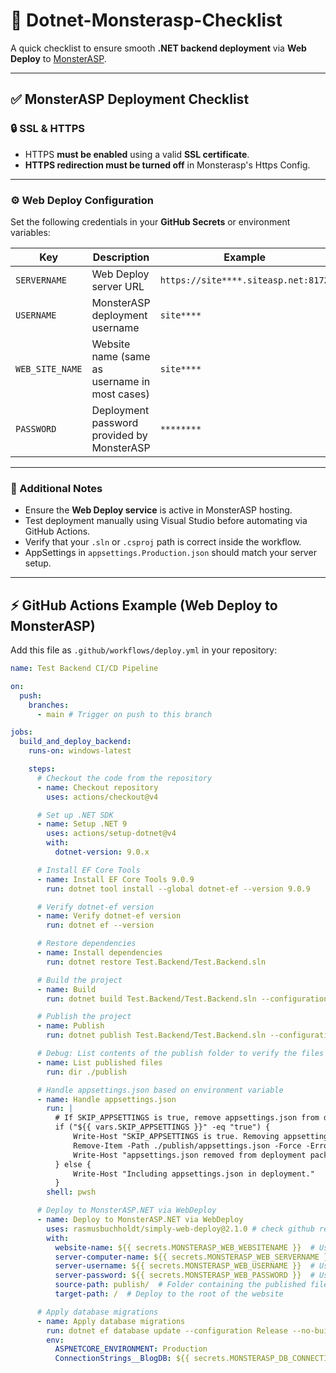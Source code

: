 # 🧾 Dotnet-Monsterasp-Checklist

A quick checklist to ensure smooth **.NET backend deployment** via **Web Deploy** to [MonsterASP](https://www.monsterasp.net/).

---

## ✅ MonsterASP Deployment Checklist

### 🔒 SSL & HTTPS
- HTTPS **must be enabled** using a valid **SSL certificate**.  
- **HTTPS redirection must be turned off** in Monsterasp's Https Config.

---

### ⚙️ Web Deploy Configuration

Set the following credentials in your **GitHub Secrets** or environment variables:

| Key | Description | Example |
|-----|--------------|----------|
| `SERVERNAME` | Web Deploy server URL | `https://site****.siteasp.net:8172` |
| `USERNAME` | MonsterASP deployment username | `site****` |
| `WEB_SITE_NAME` | Website name (same as username in most cases) | `site****` |
| `PASSWORD` | Deployment password provided by MonsterASP | `********` |

---

### 🚀 Additional Notes
- Ensure the **Web Deploy service** is active in MonsterASP hosting.
- Test deployment manually using Visual Studio before automating via GitHub Actions.
- Verify that your `.sln` or `.csproj` path is correct inside the workflow.
- AppSettings in `appsettings.Production.json` should match your server setup.

---

## ⚡ GitHub Actions Example (Web Deploy to MonsterASP)

Add this file as `.github/workflows/deploy.yml` in your repository:

```yaml
name: Test Backend CI/CD Pipeline

on:
  push:
    branches:
      - main # Trigger on push to this branch

jobs:
  build_and_deploy_backend:
    runs-on: windows-latest

    steps:
      # Checkout the code from the repository
      - name: Checkout repository
        uses: actions/checkout@v4

      # Set up .NET SDK
      - name: Setup .NET 9
        uses: actions/setup-dotnet@v4
        with:
          dotnet-version: 9.0.x

      # Install EF Core Tools
      - name: Install EF Core Tools 9.0.9
        run: dotnet tool install --global dotnet-ef --version 9.0.9

      # Verify dotnet-ef version
      - name: Verify dotnet-ef version
        run: dotnet ef --version

      # Restore dependencies
      - name: Install dependencies
        run: dotnet restore Test.Backend/Test.Backend.sln

      # Build the project
      - name: Build
        run: dotnet build Test.Backend/Test.Backend.sln --configuration Release --no-restore

      # Publish the project
      - name: Publish
        run: dotnet publish Test.Backend/Test.Backend.sln --configuration Release --output ./publish --runtime win-x86

      # Debug: List contents of the publish folder to verify the files are there
      - name: List published files
        run: dir ./publish

      # Handle appsettings.json based on environment variable
      - name: Handle appsettings.json
        run: |
          # If SKIP_APPSETTINGS is true, remove appsettings.json from deployment
          if ("${{ vars.SKIP_APPSETTINGS }}" -eq "true") {
              Write-Host "SKIP_APPSETTINGS is true. Removing appsettings.json..."
              Remove-Item -Path ./publish/appsettings.json -Force -ErrorAction SilentlyContinue
              Write-Host "appsettings.json removed from deployment package."
          } else {
              Write-Host "Including appsettings.json in deployment."
          }
        shell: pwsh

      # Deploy to MonsterASP.NET via WebDeploy
      - name: Deploy to MonsterASP.NET via WebDeploy
        uses: rasmusbuchholdt/simply-web-deploy@2.1.0 # check github repo for latest version
        with:
          website-name: ${{ secrets.MONSTERASP_WEB_WEBSITENAME }}  # Use WebDeploy Access site as website name
          server-computer-name: ${{ secrets.MONSTERASP_WEB_SERVERNAME }}  # Use WebDeploy Access server/host name as WebDeploy server along with port eg: https://siteXXXX.siteasp.net:8172
          server-username: ${{ secrets.MONSTERASP_WEB_USERNAME }}  # Use WebDeploy Access login as WebDeploy username
          server-password: ${{ secrets.MONSTERASP_WEB_PASSWORD }}  # Use WebDeploy Access password as password
          source-path: publish/  # Folder containing the published files
          target-path: /  # Deploy to the root of the website

      # Apply database migrations
      - name: Apply database migrations
        run: dotnet ef database update --configuration Release --no-build --project ./Test.Data/Test.Data.csproj
        env:
          ASPNETCORE_ENVIRONMENT: Production
          ConnectionStrings__BlogDB: ${{ secrets.MONSTERASP_DB_CONNECTION_STRING }}
